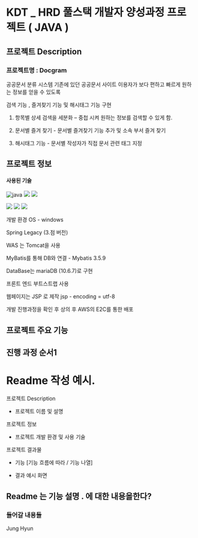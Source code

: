 # KDT _ HRD 풀스택 개발자 양성과정 프로젝트 ( JAVA )
## 프로젝트 Description
### 프로젝트명 : Docgram

공공문서 분류 시스템 
기존에 있던 공공문서 사이트 이용자가 보다 편하고 빠르게 원하는 정보를 
얻을 수 있도록

검색 기능 , 즐겨찾기 기능 및 해시태그 기능 구현

1. 항목별 상세 검색을 세분화 – 중첩 시켜 원하는 정보를 검색할 수 있게 함.

2. 문서별 즐겨 찾기 - 문서별 즐겨찾기 기능 추가 및 소속 부서 즐겨 찾기

3. 해시태그 기능 - 문서별 작성자가 직접 문서 관련 태그 지정 

## 프로젝트 정보
#### 사용된 기술
![java](https://camo.githubusercontent.com/64fff471582dc0763edf9abaebaf343ba03c7a34021313b77c9b4cd00368caf8/68747470733a2f2f696d672e736869656c64732e696f2f62616467652f4a6176612d3030364435433f7374796c653d666c61742d737175617265266c6f676f3d4a617661266c6f676f436f6c6f723d7768697465)
<img src="https://img.shields.io/badge/Tomcat-F8DC75?style=flat-square&logo=Apache Tomcat&logoColor=black"/></a>
<img src="https://img.shields.io/badge/MariaDB-003545?style=flat-square&logo=MariaDB&logoColor=white"/></a> 

<img src="https://img.shields.io/badge/Spring-6DB33F?style=flat-square&logo=Spring&logoColor=white"/></a>
<img src="https://img.shields.io/badge/Bootstrap-7952B3?style=flat-square&logo=Bootstrap&logoColor=white"/></a>
<img src="https://img.shields.io/badge/Amazon AWS-FF9900?style=flat-square&logo=Amazon AWS&logoColor=white"/></a>

개발 환경 OS - windows 

Spring Legacy (3.점 버전)

WAS 는 Tomcat을 사용

MyBatis를 통해 DB와 연결  - Mybatis 3.5.9

DataBase는 mariaDB (10.6.7)로 구현

프론트 엔드 부트스트랩 사용

웹페이지는 JSP 로 제작 jsp - encoding = utf-8

개발 진행과정을 확인 후 상의 후 AWS의 E2C를 통한 배포

## 프로젝트 주요 기능 







## 진행 과정 순서1

# Readme 작성 예시.
프로젝트 Description
- 프로젝트 이름 및 설명

프로젝트 정보
- 프로젝트 개발 환경 및 사용 기술
 

프로젝트 결과물
- 기능 [기능 흐름에 따라 / 기능 나열]

- 결과 예시 화면

## Readme 는 기능 설명 . 에 대한 내용을한다?
### 들어갈 내용들
Jung Hyun


